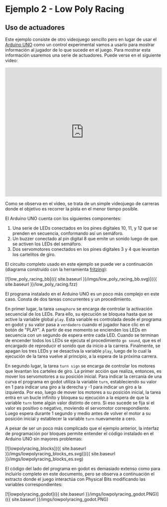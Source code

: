 
# Ejemplo 2 - Low Poly Racing
## Uso de actuadores

Este ejemplo consiste de otro videojuego sencillo pero en lugar de usar el [Arduino UNO](https://store.arduino.cc/usa/arduino-uno-rev3) como un control experimental vamos a usarlo para mostrar información al jugador de lo que sucede en el juego. Para mostrar esta información usaremos una serie de actuadores. Puede verse en el siguiente video:

<iframe width="100%" height="416" src="https://www.youtube.com/embed/_SzpKWqWwGU" title="YouTube video player" frameborder="0" allow="accelerometer; autoplay; clipboard-write; encrypted-media; gyroscope; picture-in-picture" allowfullscreen></iframe>
<br>

Como se observa en el video, se trata de un simple videojuego de carreras donde el objetivo es recorrer la pista en el menor tiempo posible.

El Arduino UNO cuenta con los siguientes componentes:

1. Una serie de LEDs conectados en los pines digitales 10, 11, y 12 que se prenden en secuencia, conformando así un semáforo.
2. Un buzzer conectado al pin digital 8 que emite un sonido luego de que se activen los LEDs del semáforo.
3. Dos servomotores conectados en los pines digitales 3 y 4 que levantan los cartelitos de giro.

El circuito completo usado en este ejemplo se puede ver a continuación (diagrama construido con la herramienta [fritzing](https://fritzing.org/)):

[![low_poly_racing_bb]({{ site.baseurl }}/imgs/low_poly_racing_bb.svg)]({{ site.baseurl }}/low_poly_racing.fzz)

El programa instalado en el Arduino UNO es un poco más complejo en este caso. Consta de dos tareas concurrentes y un procedimiento.

En primer lugar, la tarea `semaphore` se encarga de controlar la activación secuencial de los LEDs. Para ello, su ejecución se bloquea hasta que se active la variable global `play`. Esta variable es controlada desde el programa en godot y su valor pasa a `verdadero` cuando el jugador hace clic en el botón de "PLAY". A partir de ese momento se encienden los LEDs en secuencia con un segundo de espera entre cada LED. Cuando se terminan de encender todos los LEDs se ejecuta el procedimiento `go sound`, que es el encargado de reproducir el sonido que da inicio a la carrera. Finalmente, se apagan los tres LEDs y se desactiva la variable `play`, luego de lo cual la ejecución de la tarea vuelve al principio, a la espera de la próxima carrera.

En segundo lugar, la tarea `turn sign` se encarga de controlar los motores que levantan los carteles de giro. La primer acción que realiza, entonces, es mover los servomotores a su posición inicial. Para indicar la cercanía de una curva el programa en godot utiliza la variable `turn`, estableciendo su valor en 1 para indicar una giro a la derecha y -1 para indicar un giro a la izquierda. Por eso, luego de mover los motores a su posición inicial, la tarea entra en un bucle infinito y bloquea su ejecución a la espera de que la variable `turn` tome algún valor distinto de cero. Si eso sucede se fija si el valor es positivo o negativo, moviendo el servomotor correspondiente. Luego espera durante 1 segundo y medio antes de volver el motor a su posición inicial y establecer la variable `turn` nuevamente a cero.

A pesar de ser un poco más complicado que el ejemplo anterior, la interfaz de programación por bloques permite entender el código instalado en el Arduino UNO sin mayores problemas:

[![lowpolyracing_blocks]({{ site.baseurl }}/imgs/lowpolyracing_blocks_es.svg)]({{ site.baseurl }}/imgs/lowpolyracing_blocks_es.svg)

El código del lado del programa en godot es demasiado extenso como para incluirlo completo en este documento, pero se observa a continuación el extracto donde el juego interactúa con Physical Bits modificando las variables correspondientes:

[![lowpolyracing_godot]({{ site.baseurl }}/imgs/lowpolyracing_godot.PNG)]({{ site.baseurl }}/imgs/lowpolyracing_godot.PNG)
